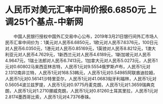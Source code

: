 # 人民币对美元汇率中间价报6.6850元 上调251个基点-中新网

　　中国人民银行授权中国外汇交易中心公布，2019年3月21日银行间外汇市场人民币汇率中间价为：1美元对人民币6.6850元，1欧元对人民币7.6376元，100日元对人民币6.0350元，1港元对人民币0.85169元，1英镑对人民币8.8212元，1澳大利亚元对人民币4.7629元，1新西兰元对人民币4.6189元，1新加坡元对人民币4.9647元，1瑞士法郎对人民币6.7413元，1加拿大元对人民币5.0273元，人民币1元对0.60802马来西亚林吉特，人民币1元对9.5554俄罗斯卢布，人民币1元对2.1312南非兰特，人民币1元对168.53韩元，人民币1元对0.54985阿联酋迪拉姆，人民币1元对0.56141沙特里亚尔，人民币1元对41.0683匈牙利福林，人民币1元对0.56054波兰兹罗提，人民币1元对0.9775丹麦克朗，人民币1元对1.3659瑞典克朗，人民币1元对1.2710挪威克朗，人民币1元对0.81260土耳其里拉，人民币1元对2.8174墨西哥比索，人民币1元对4.7376泰铢。
